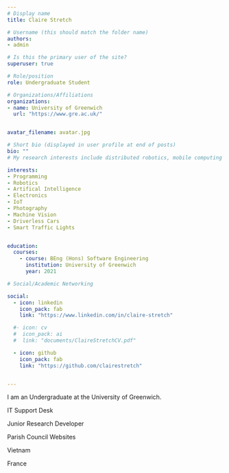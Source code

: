 ```yaml
---
# Display name
title: Claire Stretch

# Username (this should match the folder name)
authors:
- admin

# Is this the primary user of the site?
superuser: true

# Role/position
role: Undergraduate Student

# Organizations/Affiliations
organizations:
- name: University of Greenwich
  url: "https://www.gre.ac.uk/"


avatar_filename: avatar.jpg

# Short bio (displayed in user profile at end of posts)
bio: ""
# My research interests include distributed robotics, mobile computing and programmable matter.

interests:
- Programming
- Robotics
- Artifical Intelligence
- Electronics
- IoT
- Photography
- Machine Vision
- Driverless Cars
- Smart Traffic Lights


education:
  courses:
    - course: BEng (Hons) Software Engineering
      institution: University of Greenwich
      year: 2021

# Social/Academic Networking

social:
  - icon: linkedin
    icon_pack: fab
    link: "https://www.linkedin.com/in/claire-stretch"

  #- icon: cv
  #  icon_pack: ai
  #  link: "documents/ClaireStretchCV.pdf"

  - icon: github
    icon_pack: fab
    link: "https://github.com/clairestretch"


---
```

I am an Undergraduate at the University of Greenwich.

IT Support Desk

Junior Research Developer

Parish Council Websites


Vietnam

France
